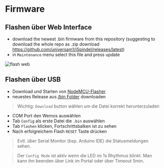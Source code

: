 # Firmware

## Flashen über Web Interface

- download the newest .bin firmware from this repository (suggesting to download the whole repo as .zip download https://github.com/universam1/iSpindel/releases/latest)
- in `Maintenance` menu select this file and press update

![flash web](/pics/maintenance.png)

## Flashen über USB

- Download und Starten von [NodeMCU-Flasher](https://github.com/nodemcu/nodemcu-flasher/raw/master/Win32/Release/ESP8266Flasher.exe)
- neuestes Release aus [/bin Folder](https://github.com/universam1/iSpindel/raw/master/bin/) downloaden
> Wichtig: ```Download``` button wählen um die Datei korrekt herunterzuladen
- COM Port den Wemos auswählen
- Tab ```Config``` als erste Datei die ```.bin``` auswählen
- Tab ```Flashen``` klicken, Fortschrittsbalken ist zu sehen
- Nach erfolgreichem Flash ```RESET``` Taste drücken

> Evtl. über Serial Monitor (bsp. Arduino IDE) die Statusmeldungen sehen.

> Der ```Config Mode``` ist aktiv wenn die LED im 1s Rhythmus blinkt. Man kann ihn beenden über Link im Portal oder über Timeout 5min.
